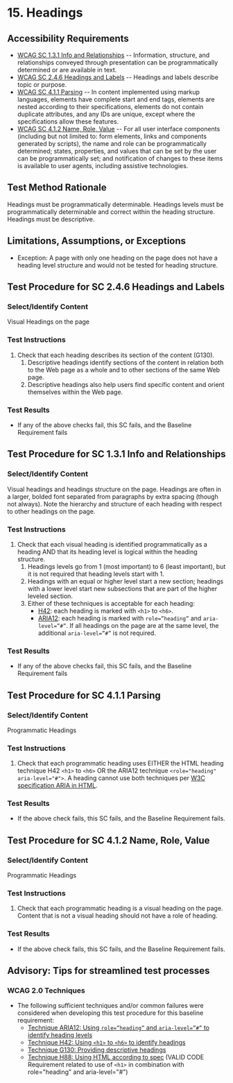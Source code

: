# 15. Headings
## Accessibility Requirements
* [WCAG SC 1.3.1 Info and Relationships](http://www.w3.org/TR/UNDERSTANDING-WCAG20/content-structure-separation-programmatic.html) -- Information, structure, and relationships conveyed through presentation can be programmatically determined or are available in text.
* [WCAG SC 2.4.6 Headings and Labels](http://www.w3.org/TR/UNDERSTANDING-WCAG20/navigation-mechanisms-descriptive.html) -- Headings and labels describe topic or purpose.
* [WCAG SC 4.1.1 Parsing](http://www.w3.org/TR/UNDERSTANDING-WCAG20/ensure-compat-parses.html) -- In content implemented using markup languages, elements have complete start and end tags, elements are nested according to their specifications, elements do not contain duplicate attributes, and any IDs are unique, except where the specifications allow these features.
* [WCAG SC 4.1.2 Name, Role, Value](http://www.w3.org/TR/UNDERSTANDING-WCAG20/ensure-compat-rsv.html) -- For all user interface components (including but not limited to: form elements, links and components generated by scripts), the name and role can be programmatically determined; states, properties, and values that can be set by the user can be programmatically set; and notification of changes to these items is available to user agents, including assistive technologies.

## Test Method Rationale
Headings must be programmatically determinable. Headings levels must be programmatically determinable and correct within the heading structure. Headings must be descriptive.

## Limitations, Assumptions, or Exceptions
* Exception: A page with only one heading on the page does not have a heading level structure and would not be tested for heading structure.

## Test Procedure for SC 2.4.6 Headings and Labels
### Select/Identify Content
Visual Headings on the page

### Test Instructions
1. Check that each heading describes its section of the content (G130). 
      1. Descriptive headings identify sections of the content in relation both to the Web page as a whole and to other sections of the same Web page. 
      1. Descriptive headings also help users find specific content and orient themselves within the Web page.
      
### Test Results
* If any of the above checks fail, this SC fails, and the Baseline Requirement fails

## Test Procedure for SC 1.3.1 Info and Relationships
### Select/Identify Content
Visual headings and headings structure on the page. Headings are often in a larger, bolded font separated from paragraphs by extra spacing (though not always). Note the hierarchy and structure of each heading with respect to other headings on the page.

### Test Instructions
1. Check that each visual heading is identified programmatically as a heading AND that its heading level is logical within the heading structure. 
      1. Headings levels go from 1 (most important) to 6 (least important), but it is not required that heading levels start with 1.
      1. Headings with an equal or higher level start a new section; headings with a lower level start new subsections that are part of the higher leveled section. 
      1. Either of these techniques is acceptable for each heading:
          * [H42](https://www.w3.org/TR/WCAG20-TECHS/H42.html): each heading is marked with `<h1>` to `<h6>`.
          * [ARIA12](https://www.w3.org/TR/WCAG20-TECHS/ARIA12.html): each heading is marked with `role=”heading”` and `aria-level=”#”`. If all headings on the page are at the same level, the additional `aria-level=”#”` is not required.

### Test Results
* If any of the above checks fail, this SC fails, and the Baseline Requirement fails

## Test Procedure for SC 4.1.1 Parsing
### Select/Identify Content
Programmatic Headings

### Test Instructions
1. Check that each programmatic heading uses EITHER the HTML heading technique H42 `<h1>` to `<h6>` OR the ARIA12 technique `<role="heading" aria-level="#">`. A heading cannot use both techniques per [W3C specification ARIA in HTML](http://w3c.github.io/html-aria/#docconformance).

### Test Results
* If the above check fails, this SC fails, and the Baseline Requirement fails.

## Test Procedure for SC 4.1.2 Name, Role, Value
### Select/Identify Content
Programmatic Headings

### Test Instructions
1. Check that each programmatic heading is a visual heading on the page. Content that is not a visual heading should not have a role of heading.

### Test Results
* If the above check fails, this SC fails, and the Baseline Requirement fails.

## Advisory: Tips for streamlined test processes
### WCAG 2.0 Techniques
* The following sufficient techniques and/or common failures were considered when developing this test procedure for this baseline requirement:
    * [Technique ARIA12: Using `role=”heading”` and `aria-level=”#”` to identify heading levels](https://www.w3.org/TR/WCAG20-TECHS/ARIA12.html)
    * [Technique H42: Using `<h1>` to `<h6>` to identify headings](https://www.w3.org/TR/WCAG20-TECHS/H42.html)
    * [Technique G130: Providing descriptive headings](https://www.w3.org/TR/WCAG20-TECHS/G130.html)
    * [Technique H88: Using HTML according to spec](https://www.w3.org/TR/WCAG20-TECHS/H88.html) (VALID CODE Requirement related to use of `<h1>` in combination with role="heading" and aria-level="#")
